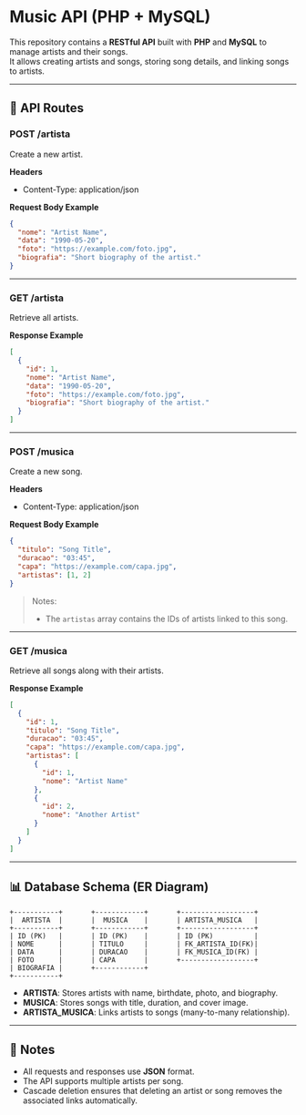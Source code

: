 # Music API (PHP + MySQL)

This repository contains a **RESTful API** built with **PHP** and **MySQL** to manage artists and their songs.  
It allows creating artists and songs, storing song details, and linking songs to artists.

---

## 📡 API Routes

### **POST /artista**
Create a new artist.

**Headers**
- Content-Type: application/json

**Request Body Example**
```json
{
  "nome": "Artist Name",
  "data": "1990-05-20",
  "foto": "https://example.com/foto.jpg",
  "biografia": "Short biography of the artist."
}
```

---

### **GET /artista**
Retrieve all artists.

**Response Example**
```json
[
  {
    "id": 1,
    "nome": "Artist Name",
    "data": "1990-05-20",
    "foto": "https://example.com/foto.jpg",
    "biografia": "Short biography of the artist."
  }
]
```

---

### **POST /musica**
Create a new song.

**Headers**
- Content-Type: application/json

**Request Body Example**
```json
{
  "titulo": "Song Title",
  "duracao": "03:45",
  "capa": "https://example.com/capa.jpg",
  "artistas": [1, 2]
}
```
> Notes:  
> - The `artistas` array contains the IDs of artists linked to this song.  

---

### **GET /musica**
Retrieve all songs along with their artists.

**Response Example**
```json
[
  {
    "id": 1,
    "titulo": "Song Title",
    "duracao": "03:45",
    "capa": "https://example.com/capa.jpg",
    "artistas": [
      {
        "id": 1,
        "nome": "Artist Name"
      },
      {
        "id": 2,
        "nome": "Another Artist"
      }
    ]
  }
]
```

---

## 📊 Database Schema (ER Diagram)

```
+-----------+       +------------+       +------------------+
|  ARTISTA  |       |  MUSICA    |       | ARTISTA_MUSICA   |
+-----------+       +------------+       +------------------+
| ID (PK)   |       | ID (PK)    |       | ID (PK)          |
| NOME      |       | TITULO     |       | FK_ARTISTA_ID(FK)|
| DATA      |       | DURACAO    |       | FK_MUSICA_ID(FK) |
| FOTO      |       | CAPA       |       +------------------+
| BIOGRAFIA |       +------------+
+-----------+
```

- **ARTISTA**: Stores artists with name, birthdate, photo, and biography.  
- **MUSICA**: Stores songs with title, duration, and cover image.  
- **ARTISTA_MUSICA**: Links artists to songs (many-to-many relationship).  

---

## 📌 Notes
- All requests and responses use **JSON** format.  
- The API supports multiple artists per song.  
- Cascade deletion ensures that deleting an artist or song removes the associated links automatically.
